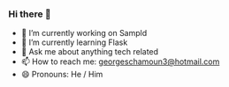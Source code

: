 ### Hi there 👋

- 🔭 I’m currently working on Sampld
- 🌱 I’m currently learning Flask
- 💬 Ask me about anything tech related
- 📫 How to reach me: georgeschamoun3@hotmail.com
- 😄 Pronouns: He / Him
